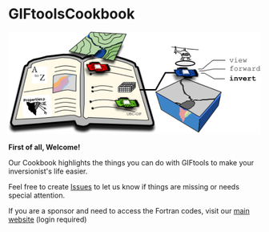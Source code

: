 # GIFtoolsCookbook

![alt text](https://github.com/ubcgif/GIFtoolsCookbook/blob/master/images/Cookbook_Landing.png)

**First of all, Welcome!** 

Our Cookbook highlights the things you can do with GIFtools to make your inversionist's life easier.

Feel free to create [Issues](https://github.com/ubcgif/GIFtoolsCookbook/issues) to let us know if things are missing or needs special attention.

If you are a sponsor and need to access the Fortran codes, visit our [main website](http://gif.eos.ubc.ca/GIFtools) (login required)

